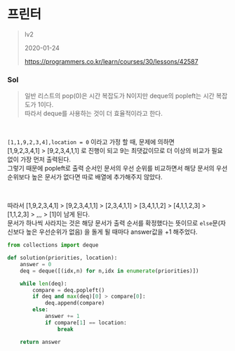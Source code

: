 # 프린터
> lv2
>
> 2020-01-24
>
> https://programmers.co.kr/learn/courses/30/lessons/42587

### Sol


> 일반 리스트의 pop(0)은 시간 복잡도가 N이지만 deque의 popleft는 시간 복잡도가 1이다.  
> 따라서 deque를 사용하는 것이 더 효율적이라고 한다.  


<br>

`[1,1,9,2,3,4],location = 0` 이라고 가정 할 때, 문제에 의하면  
[1,9,2,3,4,1] > [9,2,3,4,1,1] 로 진행이 되고 9는 최댓값이므로 더 이상의 비교가 필요 없이 가장 먼저 출력된다.  
그렇기 때문에 popleft로 출력 순서인 문서의 우선 순위를 비교하면서 해당 문서의 우선 순위보다 높은 문서가 없다면 따로 배열에 추가해주지 않았다.  


<br>

따라서 [1,9,2,3,4,1] > [9,2,3,4,1,1] > [2,3,4,1,1] > [3,4,1,1,2] > [4,1,1,2,3] > [1,1,2,3] > ,,, > [1]이 남게 된다.  
문서가 하나씩 사라지는 것은 해당 문서가 출력 순서를 확정했다는 뜻이므로 `else`문(자신보다 높은 우선순위가 없음) 을 돌게 될 때마다 answer값을 +1 해주었다.  


```python
from collections import deque

def solution(priorities, location):
    answer = 0
    deq = deque([(idx,n) for n,idx in enumerate(priorities)])

    while len(deq):
        compare = deq.popleft()
        if deq and max(deq)[0] > compare[0]:
            deq.append(compare)
        else:
            answer += 1
            if compare[1] == location:
                break

    return answer
```
